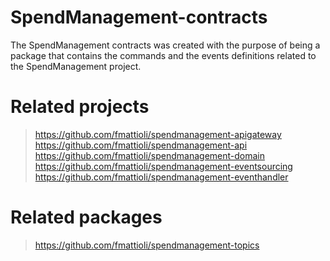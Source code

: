 # SpendManagement-contracts
The SpendManagement contracts was created with the purpose of being a package that contains the commands and the events definitions related to the SpendManagement project.


# Related projects
> https://github.com/fmattioli/spendmanagement-apigateway <br/>
> https://github.com/fmattioli/spendmanagement-api <br/>
> https://github.com/fmattioli/spendmanagement-domain <br/>
> https://github.com/fmattioli/spendmanagement-eventsourcing <br/>
> https://github.com/fmattioli/spendmanagement-eventhandler <br/>

# Related packages
> https://github.com/fmattioli/spendmanagement-topics <br/>

